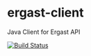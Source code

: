 ergast-client
===========================================================================

Java Client for Ergast API

[![Build Status](https://snap-ci.com/gmaslowski/ergast-client/branch/master/build_image)](https://snap-ci.com/gmaslowski/ergast-client/branch/master)